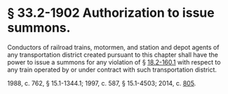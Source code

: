# § 33.2-1902 Authorization to issue summons.

<p>Conductors of railroad trains, motormen, and station and depot agents of any transportation district created pursuant to this chapter shall have the power to issue a summons for any violation of § <a href='http://law.lis.virginia.gov/vacode/18.2-160.1/'>18.2-160.1</a> with respect to any train operated by or under contract with such transportation district.</p><p>1988, c. 762, § 15.1-1344.1; 1997, c. 587, § 15.1-4503; 2014, c. <a href='http://lis.virginia.gov/cgi-bin/legp604.exe?141+ful+CHAP0805'>805</a>.</p>